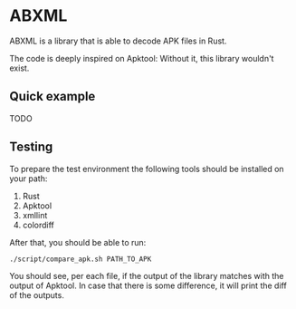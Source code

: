 # ABXML

ABXML is a library that is able to decode APK files in Rust.

The code is deeply inspired on Apktool: Without it, this library wouldn't exist.

## Quick example

TODO

## Testing

To prepare the test environment the following tools should be installed on your path:

1. Rust
2. Apktool
3. xmllint
4. colordiff

After that, you should be able to run:

```
./script/compare_apk.sh PATH_TO_APK
```

You should see, per each file, if the output of the library matches with the output of Apktool.
In case that there is some difference, it will print the diff of the outputs.
